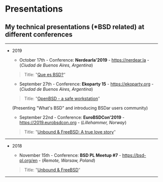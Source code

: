 # Presentations
## My technical presentations (*BSD related) at different conferences

---
* 2019

  - October 17th - Conference: **Nerdearla'2019** - https://nerdear.la - (*Ciudad de Buenos Aires, Argentina*)

  > Title: "[Que es BSD?](https://github.com/pcarboni/Presentations/blob/master/BSD/nerdear_la_2019//README.md)"

  - September 27th - Conference: **Ekoparty 15** - https://ekoparty.org - (*Ciudad de Buenos Aires, Argentina*)

  > Title: "[OpenBSD - a safe workstation](https://github.com/pcarboni/Presentations/blob/master/BSD/ekoparty_15//README.md)"

    (Presenting "What's BSD" and introducing BSDar users community)

  - September 22nd - Conference: **EuroBSDCon'2019** - https://2019.eurobsdcon.org - (*Lillehammer, Norway*)

  > Title: "[Unbound & FreeBSD: A true love story](https://github.com/pcarboni/Presentations/blob/master/DNS/eurobsdcon_2019/README.md)"

---
* 2018

  - November 15th - Conference: **BSD PL Meetup #7** - https://bsd-pl.org/en - (*Remote, Warsaw, Poland*)

  > Title: "[Unbound & FreeBSD](https://github.com/pcarboni/Presentations/blob/master/DNS/bsd_pl_meetup_Nov15th_2018/README.md)"

---
